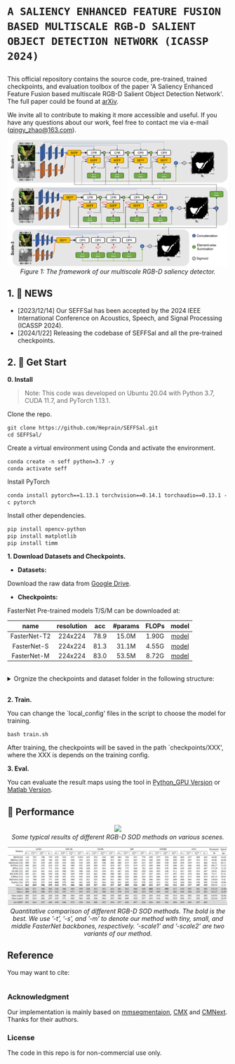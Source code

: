 # <p align=left>`A SALIENCY ENHANCED FEATURE FUSION BASED MULTISCALE RGB-D SALIENT OBJECT DETECTION NETWORK (ICASSP 2024)`</p>

<!--  -->

This official repository contains the source code, pre-trained, trained checkpoints, and evaluation toolbox of the paper 'A Saliency Enhanced Feature Fusion based multiscale RGB-D Salient Object Detection Network'. The full paper could be found at [arXiv]().

We invite all to contribute to making it more accessible and useful. If you have any questions about our work, feel free to contact me via e-mail (qingy_zhao@163.com). 

<p align="center">
    <img src="pics/fm.png" width="600"  width="1200"/> <br />
    <em> 
    Figure 1: The framework of our multiscale RGB-D saliency detector.
    </em>
</p>


## 1. 🌟  NEWS 

- [2023/12/14] Our SEFFSal has been accepted by the 2024 IEEE International Conference on Acoustics, Speech, and Signal Processing (ICASSP 2024).
- [2024/1/22]  Releasing the codebase of SEFFSal and all the pre-trained checkpoints.


## 2. 🚀 Get Start

**0. Install**
> Note: This code was developed on Ubuntu 20.04 with Python 3.7, CUDA 11.7, and PyTorch 1.13.1.

Clone the repo.
```
git clone https://github.com/Heprain/SEFFSal.git
cd SEFFSal/
```

Create a virtual environment using Conda and activate the environment.
```
conda create -n seff python=3.7 -y
conda activate seff 
```

Install PyTorch
```
conda install pytorch==1.13.1 torchvision==0.14.1 torchaudio==0.13.1 -c pytorch
```

Install other dependencies.
```
pip install opencv-python
pip install matplotlib
pip install timm
```

**1. Download Datasets and Checkpoints.**

- **Datasets:** 

Download the raw data from [Google Drive](). 


- **Checkpoints:** 

FasterNet Pre-trained models T/S/M can be downloaded at:

| name | resolution | acc | #params | FLOPs | model |
|:---:|:---:|:---:|:---:| :---:|:---:|
| FasterNet-T2 | 224x224 | 78.9 | 15.0M | 1.90G | [model](https://github.com/JierunChen/FasterNet/releases/download/v1.0/fasternet_t2-epoch.289-val_acc1.78.8860.pth) |
| FasterNet-S | 224x224 | 81.3 | 31.1M | 4.55G | [model](https://github.com/JierunChen/FasterNet/releases/download/v1.0/fasternet_s-epoch.299-val_acc1.81.2840.pth) |
| FasterNet-M | 224x224 | 83.0 | 53.5M | 8.72G | [model](https://github.com/JierunChen/FasterNet/releases/download/v1.0/fasternet_m-epoch.291-val_acc1.82.9620.pth) |

 <br />


<details>
<summary>Orgnize the checkpoints and dataset folder in the following structure:</summary>
<pre><code>
    
```shell
<Dataset>
    |-- <Train>
        |-- <depth>
            |-- ...
        |-- <GT>
            |-- ...
        |-- <RGB>
            |-- ...
    |-- <Test>
        |-- <DatasetName1>
            |-- <depth>
                |-- <name1>.<DepthFormat>
                |-- <name2>.<DepthFormat>
            |-- <GT>
                |-- <name1>.<ImageFormat>
                |-- <name2>.<ImageFormat>
                ...
            |-- <RGB>
                |-- <name1>.<DepthFormat>
                |-- <name2>.<DepthFormat>
        |-- <DatasetName2>
        |-- ...
<pretrained>
    |-- <fasternet_m...>
    |-- <fasternet_s...>
    |-- <fasternet_t2...>
```
</code></pre>
</details>

 <br /> 

**2. Train.**

You can change the `local_config' files in the script to choose the model for training. 
```
bash train.sh
```

After training, the checkpoints will be saved in the path `checkpoints/XXX', where the XXX is depends on the training config.


**3. Eval.**

You can evaluate the result maps using the tool in [Python_GPU Version](https://github.com/zyjwuyan/SOD_Evaluation_Metrics) or [Matlab Version](http://dpfan.net/d3netbenchmark/).


## 🚩 Performance

<p align="center">
    <img src="pics/comp.png" width="600"  width="1200"/> <br />
    <em> 
        Some typical results of different RGB-D SOD methods on various scenes.
    </em>
</p>

<p align="center">
    <img src="pics/result.png" width="600"  width="1200"/> <br />
    <em> 
        Quantitative comparison of different RGB-D SOD methods. The bold is the best. We use ’-t’, ’-s’, and ’-m’ to denote our method with tiny, small, and middle FasterNet backbones, respectively. ’-scale1’ and ’-scale2’ are two variants of our method.
    </em>
</p> 


## Reference
You may want to cite:
```

```


### Acknowledgment

Our implementation is mainly based on [mmsegmentaion](https://github.com/open-mmlab/mmsegmentation/tree/v0.24.1), [CMX](https://github.com/huaaaliu/RGBX_Semantic_Segmentation) and [CMNext](https://github.com/jamycheung/DELIVER). Thanks for their authors.



### License

The code in this repo is for non-commercial use only.
